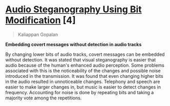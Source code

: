 # [Audio Steganography Using Bit Modification](https://www.researchgate.net/profile/Kaliappan_Gopalan/publication/4015549_Audio_steganography_using_bit_modification/links/5456b75e0cf26d5090a962d7/Audio-steganography-using-bit-modification.pdf) [4]

> Kaliappan Gopalan

**Embedding covert messages without detection in audio tracks**

By changing lower bits of audio tracks, covert messages can be embedded without detection. It was stated that visual steganography is easier that audio because of the human's enhanced audio perception. Some problems associated with this is the noticeability of the changes and possible noise introduced in the transmission. It was found that even changing higher bits in the audio resulted in unnoticeable changes. Telephony and speech are easier to make larger changes in, but music is easier to detect changes in frequency. Accounting for noise is done by repeating bits and taking a majority vote among the repetitions.
